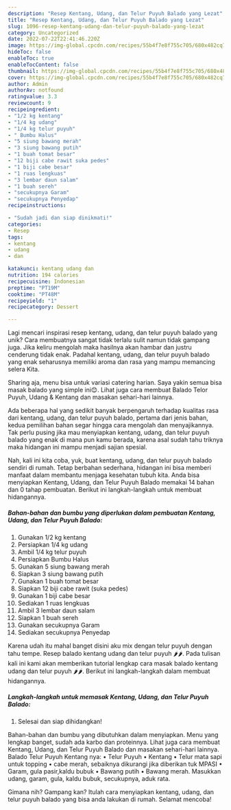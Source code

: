 ```yaml
---
description: "Resep Kentang, Udang, dan Telur Puyuh Balado yang Lezat"
title: "Resep Kentang, Udang, dan Telur Puyuh Balado yang Lezat"
slug: 1096-resep-kentang-udang-dan-telur-puyuh-balado-yang-lezat
category: Uncategorized
date: 2022-07-22T22:41:46.220Z
image: https://img-global.cpcdn.com/recipes/55b4f7e8f755c705/680x482cq70/kentang-udang-dan-telur-puyuh-balado-foto-resep-utama.jpg
hideToc: false
enableToc: true
enableTocContent: false
thumbnail: https://img-global.cpcdn.com/recipes/55b4f7e8f755c705/680x482cq70/kentang-udang-dan-telur-puyuh-balado-foto-resep-utama.jpg
cover: https://img-global.cpcdn.com/recipes/55b4f7e8f755c705/680x482cq70/kentang-udang-dan-telur-puyuh-balado-foto-resep-utama.jpg
author: Admin
authorAv: notfound
ratingvalue: 3.3
reviewcount: 9
recipeingredient:
- "1/2 kg kentang"
- "1/4 kg udang"
- "1/4 kg telur puyuh"
- " Bumbu Halus"
- "5 siung bawang merah"
- "3 siung bawang putih"
- "1 buah tomat besar"
- "12 biji cabe rawit suka pedes"
- "1 biji cabe besar"
- "1 ruas lengkuas"
- "3 lembar daun salam"
- "1 buah sereh"
- "secukupnya Garam"
- "secukupnya Penyedap"
recipeinstructions:

- "Sudah jadi dan siap dinikmati!"
categories:
- Resep
tags:
- kentang
- udang
- dan

katakunci: kentang udang dan 
nutrition: 194 calories
recipecuisine: Indonesian
preptime: "PT19M"
cooktime: "PT48M"
recipeyield: "1"
recipecategory: Dessert

---
```





Lagi mencari inspirasi resep kentang, udang, dan telur puyuh balado yang unik? Cara membuatnya sangat tidak terlalu sulit namun tidak gampang juga. Jika keliru mengolah maka hasilnya akan hambar dan justru cenderung tidak enak. Padahal kentang, udang, dan telur puyuh balado yang enak seharusnya memiliki aroma dan rasa yang mampu memancing selera Kita.





Sharing aja, menu bisa untuk variasi catering harian. Saya yakin semua bisa masak balado yang simple ini😊. Lihat juga cara membuat Balado Telor Puyuh, Udang &amp; Kentang dan masakan sehari-hari lainnya.

Ada beberapa hal yang sedikit banyak berpengaruh terhadap kualitas rasa dari kentang, udang, dan telur puyuh balado, pertama dari jenis bahan, kedua pemilihan bahan segar hingga cara mengolah dan menyajikannya. Tak perlu pusing jika mau menyiapkan kentang, udang, dan telur puyuh balado yang enak di mana pun kamu berada, karena asal sudah tahu triknya maka hidangan ini mampu menjadi sajian spesial.






Nah, kali ini kita coba, yuk, buat kentang, udang, dan telur puyuh balado sendiri di rumah. Tetap berbahan sederhana, hidangan ini bisa memberi manfaat dalam membantu menjaga kesehatan tubuh kita. Anda bisa menyiapkan Kentang, Udang, dan Telur Puyuh Balado memakai 14 bahan dan 0 tahap pembuatan. Berikut ini langkah-langkah untuk membuat hidangannya.

<!--inarticleads1-->

##### Bahan-bahan dan bumbu yang diperlukan dalam pembuatan Kentang, Udang, dan Telur Puyuh Balado:

1. Gunakan 1/2 kg kentang
1. Persiapkan 1/4 kg udang
1. Ambil 1/4 kg telur puyuh
1. Persiapkan  Bumbu Halus
1. Gunakan 5 siung bawang merah
1. Siapkan 3 siung bawang putih
1. Gunakan 1 buah tomat besar
1. Siapkan 12 biji cabe rawit (suka pedes)
1. Gunakan 1 biji cabe besar
1. Sediakan 1 ruas lengkuas
1. Ambil 3 lembar daun salam
1. Siapkan 1 buah sereh
1. Gunakan secukupnya Garam
1. Sediakan secukupnya Penyedap


Karena udah itu mahal banget disini aku mix dengan telur puyuh dengan tahu tempe. Resep balado kentang udang dan telur puyuh 🌶🌶. Pada tulisan kali ini kami akan memberikan tutorial lengkap cara masak balado kentang udang dan telur puyuh 🌶🌶. Berikut ini langkah-langkah dalam membuat hidangannya. 

<!--inarticleads2-->

##### Langkah-langkah untuk memasak Kentang, Udang, dan Telur Puyuh Balado:


1. Selesai dan siap dihidangkan!

Bahan-bahan dan bumbu yang dibutuhkan dalam menyiapkan. Menu yang lengkap banget, sudah ada karbo dan proteinnya. Lihat juga cara membuat Kentang, Udang, dan Telur Puyuh Balado dan masakan sehari-hari lainnya. Balado Telur Puyuh Kentang nya: • Telur Puyuh • Kentang • Telur mata sapi untuk topping • cabe merah, sebaiknya dikurangi jika diberikan tuk MPASI • Garam, gula pasir,kaldu bubuk • Bawang putih • Bawang merah. Masukkan udang, garam, gula, kaldu bubuk, secukupnya, aduk rata. 

Gimana nih? Gampang kan? Itulah cara menyiapkan kentang, udang, dan telur puyuh balado yang bisa anda lakukan di rumah. Selamat mencoba!
